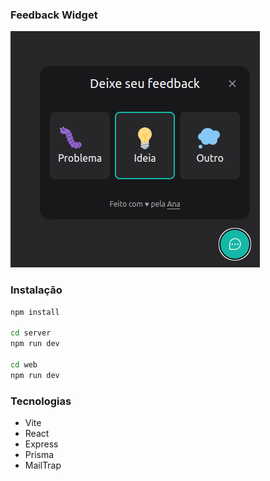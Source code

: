 ### Feedback Widget

![](preview.png)

### Instalação

```bash
npm install

cd server
npm run dev

cd web
npm run dev
```

### Tecnologias

- Vite
- React
- Express
- Prisma
- MailTrap
